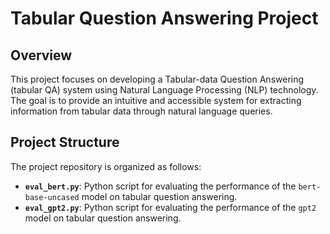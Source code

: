 # Tabular Question Answering Project

## Overview

This project focuses on developing a Tabular-data Question Answering (tabular QA) system using Natural Language Processing (NLP) technology.
The goal is to provide an intuitive and accessible system for extracting information from tabular data through natural language queries.

## Project Structure

The project repository is organized as follows:

- **`eval_bert.py`**: Python script for evaluating the performance of the `bert-base-uncased` model on tabular question answering. 
- **`eval_gpt2.py`**: Python script for evaluating the performance of the `gpt2` model on tabular question answering.
